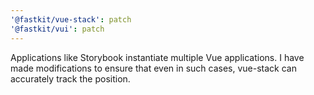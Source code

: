 ```yaml
---
'@fastkit/vue-stack': patch
'@fastkit/vui': patch
---
```


Applications like Storybook instantiate multiple Vue applications. I have made modifications to ensure that even in such cases, vue-stack can accurately track the position.

